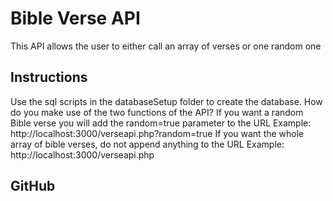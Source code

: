 # Bible Verse API

This API allows the user to either call an array of verses or one random one

## Instructions

Use the sql scripts in the databaseSetup folder to create the database.
How do you make use of the two functions of the API?
If you want a random Bible verse you will add the random=true parameter to the URL
Example: http://localhost:3000/verseapi.php?random=true
If you want the whole array of bible verses, do not append anything to the URL
Example: http://localhost:3000/verseapi.php

## GitHub



